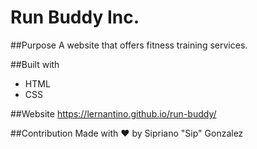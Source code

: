 # Run Buddy Inc.

##Purpose 
A website that offers fitness training services.

##Built with 
* HTML
* CSS

##Website
https://lernantino.github.io/run-buddy/

##Contribution 
Made with ❤️ by Sipriano "Sip" Gonzalez 

